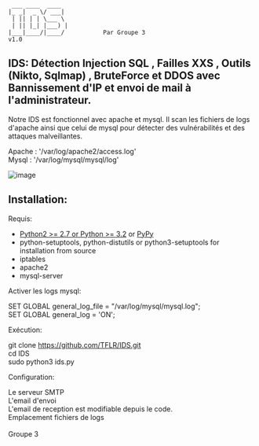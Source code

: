      ___ ____  ____
    |_ _|  _ \/ ___|
     | || | | \___ \
     | || |_| |___) |
    |___|____/|____/           Par Groupe 3   
    v1.0        


## IDS: Détection Injection SQL , Failles XXS , Outils (Nikto, Sqlmap) , BruteForce et DDOS avec Bannissement d'IP et envoi de mail à l'administrateur.

Notre IDS est fonctionnel avec apache et mysql. Il scan les fichiers de logs d'apache ainsi que celui de mysql pour détecter des vulnérabilités et des attaques malveillantes.

Apache : '/var/log/apache2/access.log'</br>
Mysql : '/var/log/mysql/mysql/log'</br>

![image](https://github.com/TFLR/IDS/assets/79453369/a6834b8c-a6c7-4f42-847b-80f628a66f6f)

Installation:
-------------

Requis:

- [Python2 >= 2.7 or Python >= 3.2](https://www.python.org) or [PyPy](https://pypy.org)
- python-setuptools, python-distutils or python3-setuptools for installation from source
- iptables
- apache2
- mysql-server

Activer les logs mysql:

SET GLOBAL general_log_file = "/var/log/mysql/mysql.log";</br>
SET GLOBAL general_log = 'ON';</br>

Exécution:

git clone https://github.com/TFLR/IDS.git</br>
cd IDS</br>
sudo python3 ids.py</br>

Configuration:

Le serveur SMTP</br>
L'email d'envoi</br>
L'email de reception est modifiable depuis le code.</br>
Emplacement fichiers de logs</br>
                                                                                                                   </br> Groupe 3
